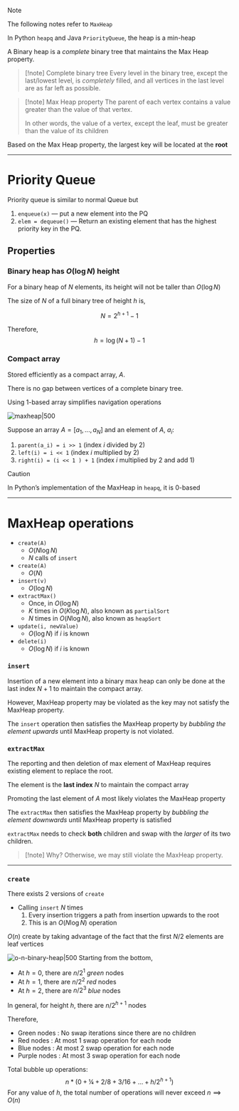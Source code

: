 >[!note]
>The following notes refer to `MaxHeap`
>
>In Python `heapq` and Java `PriorityQueue`, the heap is a min-heap

A Binary heap is a *complete* binary tree that maintains the Max Heap property.

>[!note] Complete binary tree
>Every level in the binary tree, except the last/lowest level, is *completely* filled, and all vertices in the last level are as far left as possible.

>[!note] Max Heap property
>The parent of each vertex contains a value greater than the value of that vertex.
>
>In other words, the value of a vertex, except the leaf, must be greater than the value of its children

Based on the Max Heap property, the largest key will be located at the **root**

---

# Priority Queue
Priority queue is similar to normal Queue but
1. `enqueue(x)` — put a new element into the PQ
2. `elem = dequeue()` — Return an existing element that has the highest priority key in the PQ. 

## Properties
### Binary heap has $O(\log N)$ height
For a binary heap of $N$ elements, its height will not be taller than $O(\log N)$

The size of $N$ of a full binary tree of height $h$ is,

$$
N = 2^{h+1}-1
$$

Therefore,
$$
h = \log(N+1)-1
$$

### Compact array
Stored efficiently as a compact array, $A$.

There is no gap between vertices of a complete binary tree.

Using 1-based array simplifies navigation operations

![maxheap|500](https://iq.opengenus.org/content/images/2019/06/Max-Heap.png)

Suppose an array $A = [a_1, ..., a_N]$ and an element of $A$, $a_i$:
1. `parent(a_i) = i >> 1` (index $i$ divided by 2)
2. `left(i) = i << 1` (index $i$ multiplied by 2)
3. `right(i) = (i << 1 ) + 1` (index $i$ multiplied by 2 and add 1)

>[!caution]
>In Python’s implementation of the MaxHeap in `heapq`, it is 0-based

---

# MaxHeap operations
- `create(A)`
	- $O(N \log N)$
	- $N$ calls of `insert`
- `create(A)`
	- $O(N)$
- `insert(v)`
	- $O(\log N)$
- `extractMax()`
	- Once, in $O(\log N)$
	- $K$ times in $O(K \log N)$, also known as `partialSort`
	- $N$ times in $O(N \log N)$, also known as `heapSort`
- `update(i, newValue)`
	- $O(\log N)$ if $i$ is known
- `delete(i)`
	- $O(\log N)$ if $i$ is known


### `insert`

Insertion of a new element into a binary max heap can only be done at the last index $N + 1$ to maintain the compact array.

However, MaxHeap property may be violated as the key may not satisfy the MaxHeap property.

The `insert` operation then satisfies the MaxHeap property by *bubbling the element upwards* until MaxHeap property is not violated.

### `extractMax`

The reporting and then deletion of max element of MaxHeap requires existing element to replace the root.

The element is the **last index** $N$ to maintain the compact array

Promoting the last element of $A$ most likely violates the MaxHeap property

The `extractMax` then satisfies the MaxHeap property by *bubbling the element downwards* until MaxHeap property is satisfied

`extractMax` needs to check **both** children and swap with the *larger* of its two children.
>[!note] Why?
>Otherwise, we may still violate the MaxHeap property.

---

### `create`

There exists 2 versions of `create`

- Calling `insert` $N$ times
	1. Every insertion triggers a path from insertion upwards to the root
	2. This is an $O(N \log N)$ operation

$O(n)$ create by taking advantage of the fact that the first $N/2$ elements are leaf vertices



![o-n-binary-heap|500](Pasted%20image%2020240510223216.png)
Starting from the bottom,

- At $h = 0$, there are ${n}/{2^1}$ *green* nodes
- At $h = 1$, there are ${n}/{2^2}$ *red* nodes
- At $h = 2$, there are $n / 2^3$ *blue* nodes

In general, for height $h$, there are $n / 2^{h+1}$ nodes

Therefore,
- Green nodes : No swap iterations since there are no children
- Red nodes : At most 1 swap operation for each node
- Blue nodes : At most 2 swap operation for each node
- Purple nodes : At most 3 swap operation for each node

Total bubble up operations:
$$
n * ( 0 + ¼ + 2/8 + 3/16 + ... + h/2^{h+1})
$$
For any value of $h$, the total number of operations will never exceed $n \implies O(n)$


